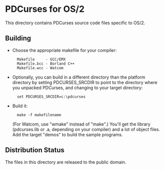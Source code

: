 PDCurses for OS/2
=================

This directory contains PDCurses source code files specific to OS/2.


Building
--------

- Choose the appropriate makefile for your compiler:

        Makefile     - GCC/EMX
        Makefile.bcc - Borland C++
        Makefile.wcc - Watcom

- Optionally, you can build in a different directory than the platform
  directory by setting PDCURSES_SRCDIR to point to the directory where
  you unpacked PDCurses, and changing to your target directory:

        set PDCURSES_SRCDIR=c:\pdcurses

- Build it:

        make -f makefilename

  (For Watcom, use "wmake" instead of "make".) You'll get the library
  (pdcurses.lib or .a, depending on your compiler) and a lot of object
  files. Add the target "demos" to build the sample programs.


Distribution Status
-------------------

The files in this directory are released to the public domain.
